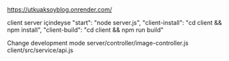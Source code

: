 #
https://utkuaksoyblog.onrender.com/


client server içindeyse 
"start": "node server.js", 
"client-install": "cd client && npm install", 
"client-build": "cd client && npm run build"

Change development mode 
server/controller/image-controller.js  
client/src/service/api.js